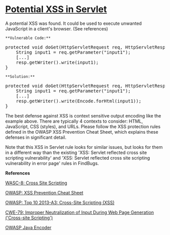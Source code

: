 # [Potential XSS in Servlet](https://find-sec-bugs.github.io/bugs.htm#XSS_SERVLET)

A potential XSS was found. It could be used to execute unwanted JavaScript in a client's browser. (See references)

    **Vulnerable Code:**

<pre>protected void doGet(HttpServletRequest req, HttpServletResponse resp) throws ServletException, IOException {
    String input1 = req.getParameter("input1");
    [...]
    resp.getWriter().write(input1);
}</pre>

    **Solution:**

<pre>protected void doGet(HttpServletRequest req, HttpServletResponse resp) throws ServletException, IOException {
    String input1 = req.getParameter("input1");
    [...]
    resp.getWriter().write(Encode.forHtml(input1));
}</pre>

The best defense against XSS is context sensitive output encoding like the example above. There are typically 4 contexts to consider:
HTML, JavaScript, CSS (styles), and URLs. Please follow the XSS protection rules defined in the OWASP XSS Prevention Cheat Sheet,
which explains these defenses in significant detail.

Note that this XSS in Servlet rule looks for similar issues, but looks for them in a different way than the existing
'XSS: Servlet reflected cross site scripting vulnerability' and 'XSS: Servlet reflected cross site scripting vulnerability in error page' rules in FindBugs.

**References**  

[WASC-8: Cross Site Scripting](http://projects.webappsec.org/w/page/13246920/Cross%20Site%20Scripting)  

[OWASP: XSS Prevention Cheat Sheet](https://www.owasp.org/index.php/XSS_%28Cross_Site_Scripting%29_Prevention_Cheat_Sheet)  

[OWASP: Top 10 2013-A3: Cross-Site Scripting (XSS)](https://www.owasp.org/index.php/Top_10_2013-A3-Cross-Site_Scripting_%28XSS%29)  

[CWE-79: Improper Neutralization of Input During Web Page Generation ('Cross-site Scripting')](https://cwe.mitre.org/data/definitions/79.html)  

[OWASP Java Encoder](https://code.google.com/p/owasp-java-encoder/)